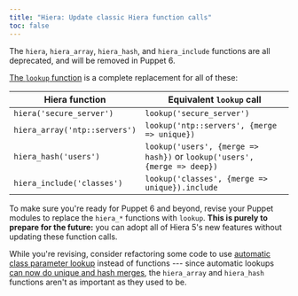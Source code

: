 ```yaml
---
title: "Hiera: Update classic Hiera function calls"
toc: false
---
```


[lookup_function]: ./hiera_use_function.html
[automatic]: ./hiera_automatic.html
[lookup_options]: ./hiera_merging.html

The `hiera`, `hiera_array`, `hiera_hash`, and `hiera_include` functions are all deprecated, and will be removed in Puppet 6.

[The `lookup` function][lookup_function] is a complete replacement for all of these:

Hiera function                | Equivalent `lookup` call
------------------------------|-------------------------
`hiera('secure_server')`      | `lookup('secure_server')`
`hiera_array('ntp::servers')` | `lookup('ntp::servers', {merge => unique})`
`hiera_hash('users')`         | `lookup('users', {merge => hash})` or `lookup('users', {merge => deep})`
`hiera_include('classes')`    | `lookup('classes', {merge => unique}).include`

To make sure you're ready for Puppet 6 and beyond, revise your Puppet modules to replace the `hiera_*` functions with `lookup`. **This is purely to prepare for the future:** you can adopt all of Hiera 5's new features without updating these function calls.

While you're revising, consider refactoring some code to use [automatic class parameter lookup][automatic] instead of functions --- since automatic lookups [can now do unique and hash merges][lookup_options], the `hiera_array` and `hiera_hash` functions aren't as important as they used to be.
